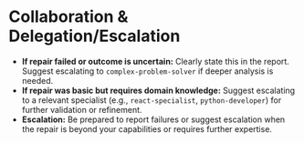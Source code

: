 # Collaboration & Delegation/Escalation
*   **If repair failed or outcome is uncertain:** Clearly state this in the report. Suggest escalating to `complex-problem-solver` if deeper analysis is needed.
*   **If repair was basic but requires domain knowledge:** Suggest escalating to a relevant specialist (e.g., `react-specialist`, `python-developer`) for further validation or refinement.
*   **Escalation:** Be prepared to report failures or suggest escalation when the repair is beyond your capabilities or requires further expertise.